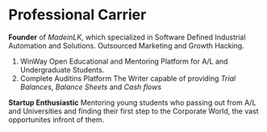 # Professional Carrier
**Founder** of *MadeinLK*, which specialized in Software Defined Industrial Automation and Solutions. 
Outsourced Marketing and Growth Hacking. 
1. WinWay Open Educational and Mentoring Platform for A/L and Undergraduate Students.
2. Complete Auditins Platform The Writer capable of providing _Trial Balances_, _Balance Sheets_ and _Cash flows_

**Startup Enthusiastic**
Mentoring young students who passing out from A/L and Universities and finding their first step to the Corporate World, the vast opportunites infront of them.

